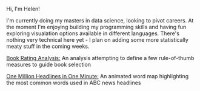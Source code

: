 Hi, I'm Helen!

I'm currently doing my masters in data science, looking to pivot careers. At the moment I'm enjoying building my programming skills and having fun exploring visualation options available in different languages. There's nothing very technical here yet - I plan on adding some more statistically meaty stuff in the coming weeks.


<a href="https://helenbarlow.github.io/Book-Ratings">Book Rating Analysis:</a> An analysis attempting to define a few rule-of-thumb measures to guide book selection 

<a href="https://helenbarlow.github.io/one-million-headlines">One Million Headlines in One Minute:</a> An animated word map highlighting the most common words used in ABC news headlines 

